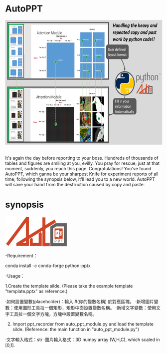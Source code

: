 # AutoPPT
 <img src="./figure_for_readme/autoppt_tieser.PNG" alt="Italian Trulli" 
 width="800" 
 height="400">

<br>It's again the day before reporting to your boss. Hundreds of thousands of tables and figures are smiling at you, evilly. You pray for rescue; just at that moment, suddenly, you reach this page. Congratulations! You've found AutoPPT, which ganna be your sharpest Knife for experiment reports of all time; following the synopsis below, it'll lead you to a new world. AutoPPT will save your hand from the destruction caused by copy and paste.</br>

# synopsis
 <img src="./figure_for_readme/LOGO.PNG" alt="Italian Trulli" 
 width="200" 
 height="100">
 
-Requirement：

conda install -c conda-forge python-pptx

-Usage：

1.Create the template silde. (Please take the example template "template.pptx" as reference.)

‧如何設置變數(placeholder)：輸入 #(你的變數名稱) 於對應區塊。
‧新增圖片變數：使用圖形工具拉一個矩形，矩形中面設置變數名稱。
‧新增文字變數：使用文字工具拉一個文字方塊，方塊中設置變數名稱。

2. Import ppt_recorder from auto_ppt_module.py and load the template silde. (Reference: the main function in "auto_ppt_module.py")

‧文字輸入格式：str
‧圖片輸入格式：3D numpy array (W,H,C), which scaled in [0,1].
